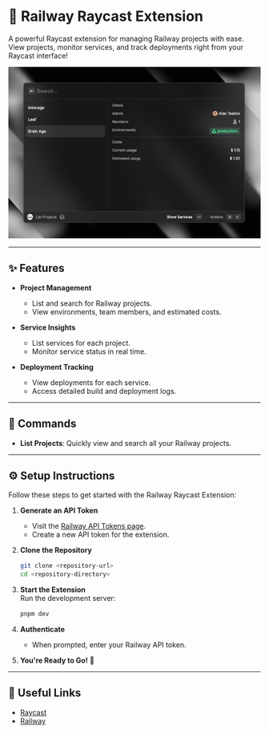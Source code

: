 # 🚂 Railway Raycast Extension

A powerful Raycast extension for managing Railway projects with ease. View projects, monitor services, and track deployments right from your Raycast interface!

![Extension Screenshot](./extension.png)

---

## ✨ Features

- **Project Management**  
  - List and search for Railway projects.  
  - View environments, team members, and estimated costs.

- **Service Insights**  
  - List services for each project.  
  - Monitor service status in real time.

- **Deployment Tracking**  
  - View deployments for each service.  
  - Access detailed build and deployment logs.

---

## 🚀 Commands

- **List Projects**: Quickly view and search all your Railway projects.

---

## ⚙️ Setup Instructions

Follow these steps to get started with the Railway Raycast Extension:

1. **Generate an API Token**  
   - Visit the [Railway API Tokens page](https://railway.app/account/tokens).  
   - Create a new API token for the extension.

2. **Clone the Repository**  
   ```bash
   git clone <repository-url>
   cd <repository-directory>
   ```

3. **Start the Extension**  
   Run the development server:  
   ```bash
   pnpm dev
   ```

4. **Authenticate**  
   - When prompted, enter your Railway API token.

5. **You're Ready to Go!** 🎉

---

## 🔗 Useful Links

- [Raycast](https://www.raycast.com/)  
- [Railway](https://railway.app/)  